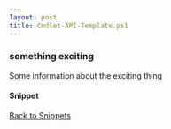 ```yaml
---
layout: post
title: Cmdlet-API-Template.ps1
---
```


### something exciting

Some information about the exciting thing

#### Snippet

<script src="https://gist-it.appspot.com/github.com/BanterBoy/scripts-blog/blob/master/PowerShell/tools/Cmdlet-API-Template.ps1"></script>

<a href="/menu/_pages/snippets.html">Back to Snippets</a>
